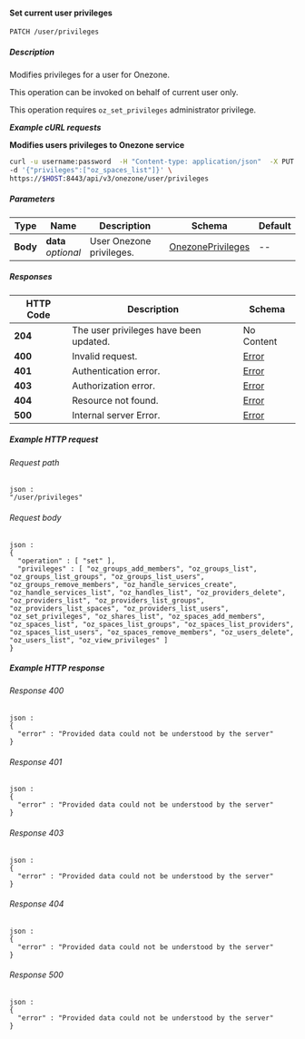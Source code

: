 
<a name="set_current_user_privileges"></a>
#### Set current user privileges
```
PATCH /user/privileges
```


##### Description
Modifies privileges for a user for Onezone.

This operation can be invoked on behalf of current user only.

This operation requires `oz_set_privileges` administrator privilege.

***Example cURL requests***

**Modifies users privileges to Onezone service**
```bash
curl -u username:password  -H "Content-type: application/json"  -X PUT \
-d '{"privileges":["oz_spaces_list"]}' \
https://$HOST:8443/api/v3/onezone/user/privileges
```


##### Parameters

|Type|Name|Description|Schema|Default|
|---|---|---|---|---|
|**Body**|**data**  <br>*optional*|User Onezone privileges.|[OnezonePrivileges](../definitions/OnezonePrivileges.md#onezoneprivileges)|--|


##### Responses

|HTTP Code|Description|Schema|
|---|---|---|
|**204**|The user privileges have been updated.|No Content|
|**400**|Invalid request.|[Error](../definitions/Error.md#error)|
|**401**|Authentication error.|[Error](../definitions/Error.md#error)|
|**403**|Authorization error.|[Error](../definitions/Error.md#error)|
|**404**|Resource not found.|[Error](../definitions/Error.md#error)|
|**500**|Internal server Error.|[Error](../definitions/Error.md#error)|


##### Example HTTP request

###### Request path
```
json :
"/user/privileges"
```


###### Request body
```
json :
{
  "operation" : [ "set" ],
  "privileges" : [ "oz_groups_add_members", "oz_groups_list", "oz_groups_list_groups", "oz_groups_list_users", "oz_groups_remove_members", "oz_handle_services_create", "oz_handle_services_list", "oz_handles_list", "oz_providers_delete", "oz_providers_list", "oz_providers_list_groups", "oz_providers_list_spaces", "oz_providers_list_users", "oz_set_privileges", "oz_shares_list", "oz_spaces_add_members", "oz_spaces_list", "oz_spaces_list_groups", "oz_spaces_list_providers", "oz_spaces_list_users", "oz_spaces_remove_members", "oz_users_delete", "oz_users_list", "oz_view_privileges" ]
}
```


##### Example HTTP response

###### Response 400
```
json :
{
  "error" : "Provided data could not be understood by the server"
}
```


###### Response 401
```
json :
{
  "error" : "Provided data could not be understood by the server"
}
```


###### Response 403
```
json :
{
  "error" : "Provided data could not be understood by the server"
}
```


###### Response 404
```
json :
{
  "error" : "Provided data could not be understood by the server"
}
```


###### Response 500
```
json :
{
  "error" : "Provided data could not be understood by the server"
}
```



